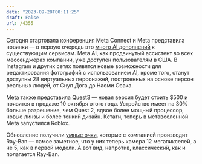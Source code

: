 ```yaml
---
date: "2023-09-28T00:11:25"
draft: False
url: /4355
---
```


Сегодня стартовала конференция Meta Connect и Meta представила новинки — в первую очередь это [много AI дополнений](https://about.fb.com/news/2023/09/introducing-ai-powered-assistants-characters-and-creative-tools/) к существующим сервисам. Meta AI, как продвинутый ассистент во всех мессенджерах компании, уже доступен пользователям в США. В Instagram и других сетях появятся новые возможности для редактирования фотографий с использованием AI, кроме того, станут доступны 28 виртуальных персонажей, построенных на основе персон реальных людей, от Снуп Дога до Наоми Осака.

Meta также представила [Quest3](https://www.bloomberg.com/news/articles/2023-09-27/meta-rolls-out-higher-priced-quest-3-headset-just-ahead-of-apple-s-vision-pro) — новая версия будет стоить $500 и появится в продаже 10 октября этого года. Устройство имеет на 30% больше разрешение, чем Quest 2, вдвое более мощный процессор, новые линзы и более тонкий дизайн. Кстати, теперь в метавселенной Meta запустился Roblox.

Обновление получили [умные очки](https://www.theverge.com/2023/9/27/23889307/meta-ray-ban-smart-glasses-wearables-connect), которые с компанией производит Ray-Ban — самое заметное, что у них теперь камера 12 мегапикселей, а не 5, как в первой модели. А вот вид, напротив, классический, как и полагается Ray-Ban.
